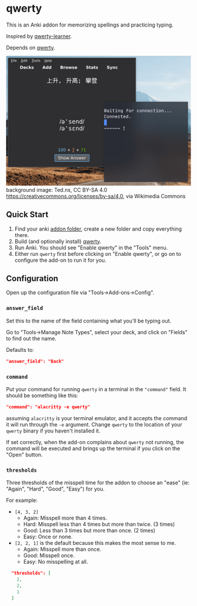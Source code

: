 # qwerty
This is an Anki addon for memorizing spellings and practicing typing.

Inspired by [qwerty-learner](https://github.com/Kaiyiwing/qwerty-learner).

Depends on [qwerty](https://github.com/MikeWalrus/qwerty).

![Demo](./gif/qwerty.gif)
background image: Ted.ns, CC BY-SA 4.0 <https://creativecommons.org/licenses/by-sa/4.0>, via Wikimedia Commons

## Quick Start
1. Find your anki [addon
folder](https://addon-docs.ankiweb.net/addon-folders.html), create a new folder and copy everything
there.
2. Build (and optionally install)
[qwerty](https://github.com/MikeWalrus/qwerty).
3. Run Anki. You should see "Enable qwerty" in the "Tools" menu.
4. Either run `qwerty` first before clicking on
"Enable qwerty", or go on to configure the add-on to run it for you.

## Configuration
Open up the configuration file via "Tools->Add-ons->Config".
### `answer_field`
Set this to the name of the field containing what you'll be typing out.

Go to "Tools->Manage Note Types", select your deck,
and click on "Fields" to find out the name.

Defaults to:
```json
"answer_field": "Back"
```
### `command`
Put your
command for running `qwerty` in a terminal in the `"command"` field. It should
be something like this:
```json
"command": "alacritty -e qwerty"
```
 assuming
`alacritty` is your terminal emulator, and it accepts the command it will run
through the `-e` argument.  Change `qwerty` to the location of your `qwerty`
binary if you haven't installed it.

If set correctly, when the add-on complains about `qwerty` not running, the
command will be executed and brings up the terminal if you click on the "Open"
button.

### `thresholds`
Three thresholds of the misspell time for the addon to choose an "ease"
(ie: "Again", "Hard", "Good", "Easy") for you.

For example:
+ `[4, 3, 2]`
    - Again: Misspell more than 4 times.
    - Hard: Misspell less than 4 times but more than twice. (3 times)
    - Good: Less than 3 times but more than once. (2 times)
    - Easy: Once or none.
+ `[2, 2, 1]` is the default because this makes the most sense to me.
    - Again: Misspell more than once.
    - Good: Misspell once.
    - Easy: No misspelling at all.

```json
  "thresholds": [
    2,
    2,
    1
  ]
```
